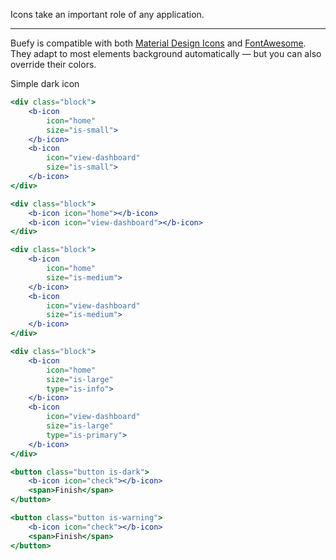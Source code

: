 Icons take an important role of any application.
___
Buefy is compatible with both [Material Design Icons](https://material.io/icons/) and [FontAwesome](http://fontawesome.io/). They adapt to most elements background automatically — but you can also override their colors.

Simple dark icon
```jsx
<div class="block">
    <b-icon
        icon="home"
        size="is-small">
    </b-icon>
    <b-icon
        icon="view-dashboard"
        size="is-small">
    </b-icon>
</div>

<div class="block">
    <b-icon icon="home"></b-icon>
    <b-icon icon="view-dashboard"></b-icon>
</div>

<div class="block">
    <b-icon
        icon="home"
        size="is-medium">
    </b-icon>
    <b-icon
        icon="view-dashboard"
        size="is-medium">
    </b-icon>
</div>

<div class="block">
    <b-icon
        icon="home"
        size="is-large"
        type="is-info">
    </b-icon>
    <b-icon
        icon="view-dashboard"
        size="is-large"
        type="is-primary">
    </b-icon>
</div>

<button class="button is-dark">
    <b-icon icon="check"></b-icon>
    <span>Finish</span>
</button>

<button class="button is-warning">
    <b-icon icon="check"></b-icon>
    <span>Finish</span>
</button>
```